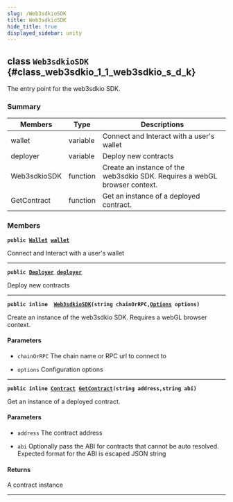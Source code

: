 ```yaml
---
slug: /Web3sdkioSDK
title: Web3sdkioSDK
hide_title: true
displayed_sidebar: unity
---
```


## class `Web3sdkioSDK` {#class_web3sdkio_1_1_web3sdkio_s_d_k}

The entry point for the web3sdkio SDK.

### Summary

| Members | Type | Descriptions |
| ------- | ---- | ------------ |
| wallet | variable | Connect and Interact with a user's wallet |
| deployer | variable | Deploy new contracts |
| Web3sdkioSDK | function | Create an instance of the web3sdkio SDK. Requires a webGL browser context. |
| GetContract | function | Get an instance of a deployed contract. |

### Members

**`public `[`Wallet`](docs/unity/Wallet.md#class_web3sdkio_1_1_wallet)` `[`wallet`](#class_web3sdkio_1_1_web3sdkio_s_d_k_1ab7b329ee63841aa20c31bd82b93ecdb1)**

Connect and Interact with a user's wallet

---

**`public `[`Deployer`](docs/unity/Deployer.md#class_web3sdkio_1_1_deployer)` `[`deployer`](#class_web3sdkio_1_1_web3sdkio_s_d_k_1a13c6c17565b26b3b022331bd655ecae2)**

Deploy new contracts

---

**`public inline  `[`Web3sdkioSDK`](#class_web3sdkio_1_1_web3sdkio_s_d_k_1ada6bc8c80381760b911af151504f7eda)`(string chainOrRPC,`[`Options`](docs/unity/Web3sdkioSDK::Options.md#struct_web3sdkio_1_1_web3sdkio_s_d_k_1_1_options)` options)`**

Create an instance of the web3sdkio SDK. Requires a webGL browser context.

#### Parameters
* `chainOrRPC` The chain name or RPC url to connect to

* `options` Configuration options

---

**`public inline `[`Contract`](docs/unity/Contract.md#class_web3sdkio_1_1_contract)` `[`GetContract`](#class_web3sdkio_1_1_web3sdkio_s_d_k_1a9ea629b8316a269ca5003abfb1921f9a)`(string address,string abi)`**

Get an instance of a deployed contract.

#### Parameters
* `address` The contract address

* `abi` Optionally pass the ABI for contracts that cannot be auto resolved. Expected format for the ABI is escaped JSON string

#### Returns
A contract instance

---
